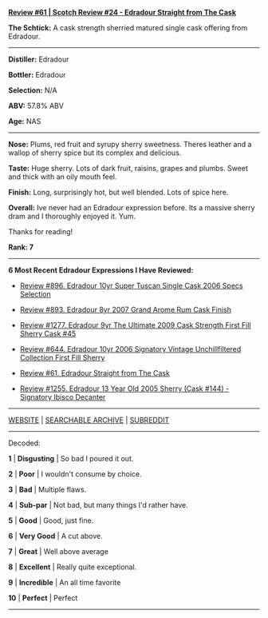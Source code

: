 
[**Review #61 | Scotch Review #24 - Edradour Straight from The Cask**]( https://t8ke.review/review-61-edradour-straight-from-the-cask-sherry/)

**The Schtick:** A cask strength sherried matured single cask offering from Edradour. 

-----

**Distiller:** Edradour

**Bottler:** Edradour

**Selection:** N/A

**ABV:** 57.8% ABV

**Age:** NAS 

-----

**Nose:**  Plums, red fruit and syrupy sherry sweetness. Theres leather and a wallop of sherry spice but its complex and delicious. 

**Taste:** Huge sherry. Lots of dark fruit, raisins, grapes and plumbs. Sweet and thick with an oily mouth feel. 

**Finish:** Long, surprisingly hot, but well blended. Lots of spice here. 

**Overall:** Ive never had an Edradour expression before. Its a massive sherry dram and I thoroughly enjoyed it. Yum.   

Thanks for reading!

**Rank: 7**

----- 

**6 Most Recent Edradour Expressions I Have Reviewed:** 

- [Review #896. Edradour 10yr Super Tuscan Single Cask 2006 Specs Selection]( https://t8ke.review/review-896-edradour-10yr-2006-super-tuscan-single-cask-specs-selection/) 

- [Review #893. Edradour 8yr 2007 Grand Arome Rum Cask Finish]( https://t8ke.review/review-893-edradour-8yr-2007-grand-arome-rum-cask-finish/) 

- [Review #1277. Edradour 9yr The Ultimate 2009 Cask Strength First Fill Sherry Cask #45]( https://t8ke.review/review-1277-edradour-9yr-the-ultimate-2009-cask-strength-first-fill-sherry-cask-45) 

- [Review #644. Edradour 10yr 2006 Signatory Vintage Unchillfiltered Collection First Fill Sherry]( https://t8ke.review/review-644-edradour-10yr-2006-signatory-ucf-sherry/) 

- [Review #61. Edradour Straight from The Cask]( https://t8ke.review/review-61-edradour-straight-from-the-cask-sherry/) 

- [Review #1255. Edradour 13 Year Old 2005 Sherry (Cask #144) - Signatory Ibisco Decanter ]( https://t8ke.review/review-1255-edradour-13-year-old-2005-sherry-cask-144-signatory-ibisco-decanter) 

-----

[WEBSITE](https://t8ke.review) | [SEARCHABLE ARCHIVE](https://t8ke.review/review-archive/) | [SUBREDDIT](https://reddit.com/r/t8kereviews)

-----

Decoded:

**1** | **Disgusting** | So bad I poured it out.

**2** | **Poor** | I wouldn't consume by choice.

**3** | **Bad** | Multiple flaws.

**4** | **Sub-par** | Not bad, but many things I'd rather have.

**5** | **Good** | Good, just fine.

**6** | **Very Good** | A cut above.

**7** | **Great** | Well above average

**8** | **Excellent** | Really quite exceptional.

**9** | **Incredible** | An all time favorite

**10** | **Perfect** | Perfect

----

